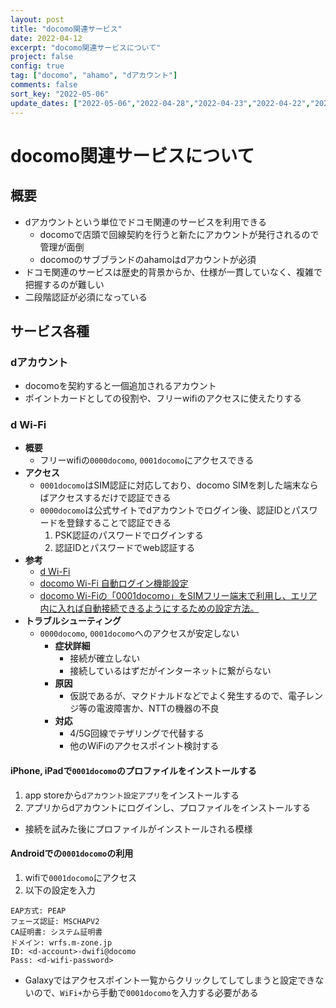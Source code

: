 ```yaml
---
layout: post
title: "docomo関連サービス"
date: 2022-04-12
excerpt: "docomo関連サービスについて"
project: false
config: true
tag: ["docomo", "ahamo", "dアカウント"]
comments: false
sort_key: "2022-05-06"
update_dates: ["2022-05-06","2022-04-28","2022-04-23","2022-04-22","2022-04-19","2022-04-17","2022-04-14","2022-04-13"]
---
```


# docomo関連サービスについて

## 概要
 - dアカウントという単位でドコモ関連のサービスを利用できる
   - docomoで店頭で回線契約を行うと新たにアカウントが発行されるので管理が面倒
   - docomoのサブブランドのahamoはdアカウントが必須
 - ドコモ関連のサービスは歴史的背景からか、仕様が一貫していなく、複雑で把握するのが難しい
 - 二段階認証が必須になっている

## サービス各種

### dアカウント
 - docomoを契約すると一個追加されるアカウント
 - ポイントカードとしての役割や、フリーwifiのアクセスに使えたりする

### d Wi-Fi
 - **概要**
   - フリーwifiの`0000docomo`, `0001docomo`にアクセスできる
 - **アクセス**
   - `0001docomo`はSIM認証に対応しており、docomo SIMを刺した端末ならばアクセスするだけで認証できる
   - `0000docomo`は公式サイトでdアカウントでログイン後、認証IDとパスワードを登録することで認証できる
     1. PSK認証のパスワードでログインする
     2. 認証IDとパスワードでweb認証する
 - **参考**
   - [d Wi-Fi](https://www.docomo.ne.jp/service/d_wifi/)
   - [docomo Wi-Fi ⾃動ログイン機能設定](https://www.docomo.ne.jp/binary/pdf/service/wifi/docomo_wifi/common/macos_auto_login_manual.pdf)
   - [docomo Wi-Fiの「0001docomo」をSIMフリー端末で利用し、エリア内に入れば自動接続できるようにするための設定方法。](https://androidlover.net/smartphone/docomo-wi-fi-0001docomo-simfree-device.html)
 - **トラブルシューティング**
   - `0000docomo`, `0001docomo`へのアクセスが安定しない
     - **症状詳細**
       - 接続が確立しない
       - 接続しているはずだがインターネットに繋がらない
     - **原因**
       - 仮説であるが、マクドナルドなどでよく発生するので、電子レンジ等の電波障害か、NTTの機器の不良
     - **対応**
       - 4/5G回線でテザリングで代替する
       - 他のWiFiのアクセスポイント検討する

#### iPhone, iPadで`0001docomo`のプロファイルをインストールする
 1. app storeから`dアカウント設定アプリ`をインストールする
 2. アプリからdアカウントにログインし、プロファイルをインストールする
   - 接続を試みた後にプロファイルがインストールされる模様

#### Androidでの`0001docomo`の利用
 1. wifiで`0001docomo`にアクセス
 2. 以下の設定を入力

```config
EAP方式: PEAP
フェーズ認証: MSCHAPV2
CA証明書: システム証明書
ドメイン: wrfs.m-zone.jp
ID: <d-account>-dwifi@docomo
Pass: <d-wifi-password>
```
 
 - Galaxyではアクセスポイント一覧からクリックしてしてしまうと設定できないので、`WiFi+`から手動で`0001docomo`を入力する必要がある
